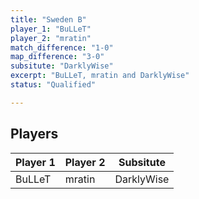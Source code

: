 ```yaml
---
title: "Sweden B"
player_1: "BuLLeT"
player_2: "mratin"
match_difference: "1-0"
map_difference: "3-0"
subsitute: "DarklyWise"
excerpt: "BuLLeT, mratin and DarklyWise"
status: "Qualified"

---
```

## Players

| Player 1 | Player 2 | Subsitute |
| -- | -- | -- |
| BuLLeT | mratin | DarklyWise |
